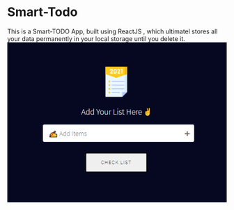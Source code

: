 # Smart-Todo
This is a Smart-TODO App, built using ReactJS , which ultimatel stores all your data permanently in your local storage until you delete it.
![alt text](https://github.com/sarwar1227/smart-todo/blob/main/outputs/output_1.png?raw=true)
